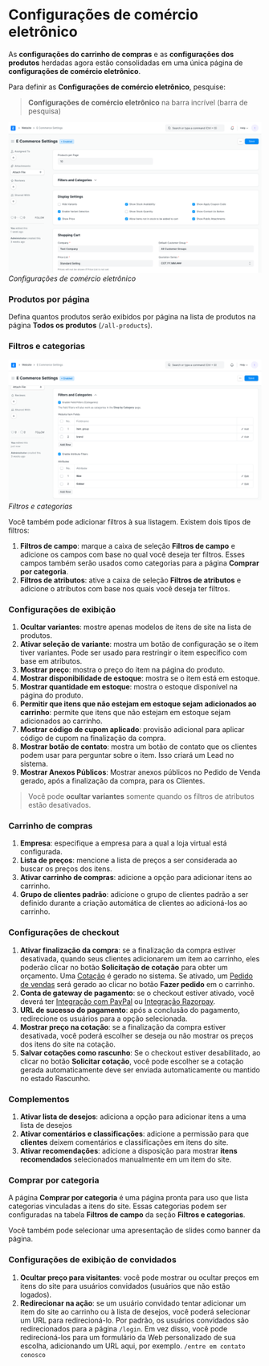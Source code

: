 # Configurações de comércio eletrônico



As **configurações do carrinho de compras** e as **configurações dos produtos** herdadas agora estão consolidadas em uma única página de **configurações de comércio eletrônico**.


Para definir as **Configurações de comércio eletrônico**, pesquise:



> 
> **Configurações de comércio eletrônico** na barra incrível (barra de pesquisa)
> 
> 
> 


![Configurações de comércio eletrônico](/files/e_commerce_settings_overview.png)
*Configurações de comércio eletrônico*


### Produtos por página


Defina quantos produtos serão exibidos por página na lista de produtos na página **Todos os produtos** (`/all-products`).


### Filtros e categorias


![Filtros e categorias](/files/filters_and_categories.png)
*Filtros e categorias*


Você também pode adicionar filtros à sua listagem. Existem dois tipos de filtros:


1. **Filtros de campo**: marque a caixa de seleção **Filtros de campo** e adicione os campos com base
no qual você deseja ter filtros. Esses campos também serão usados ​​como categorias para a página **Comprar por categoria**.
2. **Filtros de atributos**: ative a caixa de seleção **Filtros de atributos** e adicione o
atributos com base nos quais você deseja ter filtros.


### Configurações de exibição


1. **Ocultar variantes**: mostre apenas modelos de itens de site na lista de produtos.
2. **Ativar seleção de variante**: mostra um botão de configuração se o item tiver variantes. Pode ser usado para restringir o item específico com base em atributos.
3. **Mostrar preço**: mostra o preço do item na página do produto.
4. **Mostrar disponibilidade de estoque**: mostra se o item está em estoque.
5. **Mostrar quantidade em estoque**: mostra o estoque disponível na página do produto.
6. **Permitir que itens que não estejam em estoque sejam adicionados ao carrinho**: permite que itens que não estejam em estoque sejam adicionados ao carrinho.
7. **Mostrar código de cupom aplicado**: provisão adicional para aplicar código de cupom na finalização da compra.
8. **Mostrar botão de contato**: mostra um botão de contato que os clientes podem usar para perguntar sobre o item. Isso criará um Lead no sistema.
9. **Mostrar Anexos Públicos**: Mostrar anexos públicos no Pedido de Venda gerado, após a finalização da compra, para os Clientes.



> 
> Você pode **ocultar variantes** somente quando os filtros de atributos estão desativados.
> 
> 
> 


### Carrinho de compras


1. **Empresa**: especifique a empresa para a qual a loja virtual está configurada.
2. **Lista de preços**: mencione a lista de preços a ser considerada ao buscar os preços dos itens.
3. **Ativar carrinho de compras**: adicione a opção para adicionar itens ao carrinho.
4. **Grupo de clientes padrão**: adicione o grupo de clientes padrão a ser definido durante a criação automática de clientes ao adicioná-los ao carrinho.


### Configurações de checkout


1. **Ativar finalização da compra**: se a finalização da compra estiver desativada, quando seus clientes adicionarem um item ao carrinho, eles poderão clicar
no botão **Solicitação de cotação** para obter um orçamento. Uma [Cotação](/docs/pt/selling/quotation)
é gerado no sistema. Se ativado, um [Pedido de vendas](/docs/pt/selling/sales-order) será gerado ao clicar no botão **Fazer pedido** em o carrinho.
2. **Conta de gateway de pagamento**: se o checkout estiver ativado, você deverá ter [Integração com PayPal](/docs/pt/erpnext_integration/paypal-integration)
ou [Integração Razorpay](/docs/pt/erpnext_integration/razorpay-integration).
3. **URL de sucesso do pagamento**: após a conclusão do pagamento, redirecione os usuários para a opção selecionada.
4. **Mostrar preço na cotação**: se a finalização da compra estiver desativada, você poderá escolher se deseja ou não mostrar os preços dos itens do site na cotação.
5. **Salvar cotações como rascunho**: Se o checkout estiver desabilitado, ao clicar no botão **Solicitar cotação**, você pode escolher se a cotação gerada automaticamente deve ser enviada automaticamente ou mantido no estado Rascunho.


### Complementos


1. **Ativar lista de desejos**: adiciona a opção para adicionar itens a uma lista de desejos
2. **Ativar comentários e classificações**: adicione a permissão para que **clientes** deixem comentários e classificações em itens do site.
3. **Ativar recomendações**: adicione a disposição para mostrar **itens recomendados** selecionados manualmente em um item do site.


### Comprar por categoria


A página **Comprar por categoria** é uma página pronta para uso que lista categorias vinculadas a itens do site. Essas categorias podem ser configuradas na tabela **Filtros de campo** da seção **Filtros e categorias**.


Você também pode selecionar uma apresentação de slides como banner da página.


### Configurações de exibição de convidados


1. **Ocultar preço para visitantes**: você pode mostrar ou ocultar preços em itens do site para usuários convidados (usuários que não estão logados).
2. **Redirecionar na ação**: se um usuário convidado tentar adicionar um item do site ao carrinho ou à lista de desejos, você poderá selecionar um URL para redirecioná-lo. Por padrão, os usuários convidados são redirecionados para a página `/login`. Em vez disso, você pode redirecioná-los para um formulário da Web personalizado de sua escolha, adicionando um URL aqui, por exemplo. `/entre em contato conosco`



